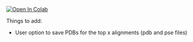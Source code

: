 [![Open In Colab](https://colab.research.google.com/assets/colab-badge.svg)](https://colab.research.google.com/github/crfield18/TMmatrix/blob/main/tmmatrix.ipynb)

Things to add:

* User option to save PDBs for the top x alignments (pdb and pse files)